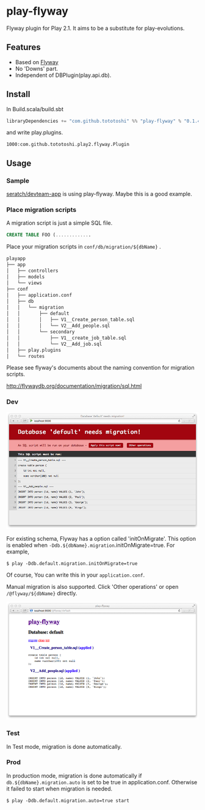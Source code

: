 # play-flyway

Flyway plugin for Play 2.1. It aims to be a substitute for play-evolutions.

## Features

 - Based on [Flyway](http://flywaydb.org/)
 - No 'Downs' part.
 - Independent of DBPlugin(play.api.db).

## Install

In Build.scala/build.sbt

```scala
libraryDependencies += "com.github.tototoshi" %% "play-flyway" % "0.1.4"
```

and write play.plugins.

```
1000:com.github.tototoshi.play2.flyway.Plugin
```

## Usage


### Sample

[seratch/devteam-app](https://github.com/seratch/devteam-app "seratch/devteam-app") is using play-flyway. Maybe this is a good example.

### Place migration scripts

A migration script is just a simple SQL file.

```sql
CREATE TABLE FOO (.............


```

Place your migration scripts in `conf/db/migration/${dbName}` .

```
playapp
├── app
│   ├── controllers
│   ├── models
│   └── views
├── conf
│   ├── application.conf
│   ├── db
│   │   └── migration
│   │       ├── default
│   │       │   ├── V1__Create_person_table.sql
│   │       │   └── V2__Add_people.sql
│   │       └── secondary
│   │           ├── V1__create_job_table.sql
│   │           └── V2__Add_job.sql
│   ├── play.plugins
│   └── routes
```


Please see flyway's documents about the naming convention for migration scripts.

http://flywaydb.org/documentation/migration/sql.html


### Dev


![screenshot](/screenshot1.png)


For existing schema, Flyway has a option called 'initOnMigrate'. This option is enabled when `-Ddb.${dbName}.migration`.initOnMigrate=true.
For example,
```
$ play -Ddb.default.migration.initOnMigrate=true
```

Of course, You can write this in your `application.conf`.


Manual migration is also supported. Click 'Other operations' or open `/@flyway/${dbName}` directly.

![screenshot](/screenshot2.png)


### Test

In Test mode, migration is done automatically.



### Prod

In production mode, migration is done automatically if `db.${dbName}.migration.auto` is set to be true in application.conf.
Otherwise it failed to start when migration is needed.

```
$ play -Ddb.default.migration.auto=true start
```
